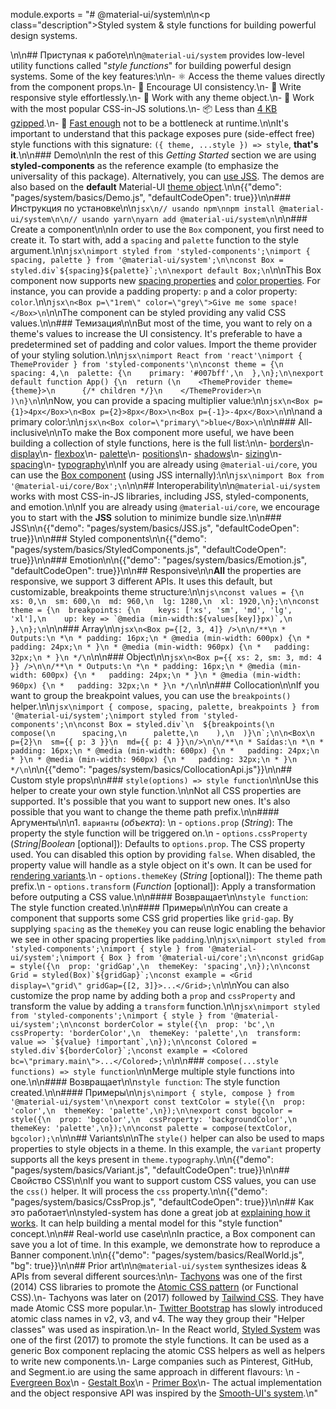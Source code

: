 module.exports = "# @material-ui/system\n\n<p class=\"description\">Styled system & style functions for building powerful design systems.</p>\n\n## Приступая к работе\n\n`@material-ui/system` provides low-level utility functions called \"*style functions*\" for building powerful design systems. Some of the key features:\n\n- ⚛️ Access the theme values directly from the component props.\n- 🦋 Encourage UI consistency.\n- 🌈 Write responsive style effortlessly.\n- 🦎 Work with any theme object.\n- 💅 Work with the most popular CSS-in-JS solutions.\n- 📦 Less than [4 KB gzipped](https://bundlephobia.com/result?p=@material-ui/system).\n- 🚀 [Fast enough](https://github.com/Foso/material-ui/blob/master/packages/material-ui-benchmark/README.md#material-uisystem) not to be a bottleneck at runtime.\n\nIt's important to understand that this package exposes pure (side-effect free) style functions with this signature: `({ theme, ...style }) => style`, **that's it**.\n\n### Demo\n\nIn the rest of this *Getting Started* section we are using **styled-components** as the reference example (to emphasize the universality of this package). Alternatively, you can [use JSS](#interoperability). The demos are also based on the **default** Material-UI [theme object](/customization/default-theme/).\n\n{{\"demo\": \"pages/system/basics/Demo.js\", \"defaultCodeOpen\": true}}\n\n### Инструкция по установке\n\n```jsx\n// usando npm\nnpm install @material-ui/system\n\n// usando yarn\nyarn add @material-ui/system\n```\n\n### Create a component\n\nIn order to use the `Box` component, you first need to create it. To start with, add a `spacing` and `palette` function to the style argument.\n\n```jsx\nimport styled from 'styled-components';\nimport { spacing, palette } from '@material-ui/system';\n\nconst Box = styled.div`${spacing}${palette}`;\n\nexport default Box;\n```\n\nThis Box component now supports new [spacing properties](/system/spacing/#api) and [color properties](/system/palette/#api). For instance, you can provide a padding property: `p` and a color property: `color`.\n\n```jsx\n<Box p=\"1rem\" color=\"grey\">Give me some space!</Box>\n```\n\nThe component can be styled providing any valid CSS values.\n\n### Темизация\n\nBut most of the time, you want to rely on a theme's values to increase the UI consistency. It's preferable to have a predetermined set of padding and color values. Import the theme provider of your styling solution.\n\n```jsx\nimport React from 'react'\nimport { ThemeProvider } from 'styled-components'\n\nconst theme = {\n  spacing: 4,\n  palette: {\n    primary: '#007bff',\n  },\n};\n\nexport default function App() {\n  return (\n    <ThemeProvider theme={theme}>\n      {/* children */}\n    </ThemeProvider>\n  )\n}\n```\n\nNow, you can provide a spacing multiplier value:\n\n```jsx\n<Box p={1}>4px</Box>\n<Box p={2}>8px</Box>\n<Box p={-1}>-4px</Box>\n```\n\nand a primary color:\n\n```jsx\n<Box color=\"primary\">blue</Box>\n```\n\n### All-inclusive\n\nTo make the Box component more useful, we have been building a collection of style functions, here is the full list:\n\n- [borders](/system/borders/#api)\n- [display](/system/display/#api)\n- [flexbox](/system/flexbox/#api)\n- [palette](/system/palette/#api)\n- [positions](/system/positions/#api)\n- [shadows](/system/shadows/#api)\n- [sizing](/system/sizing/#api)\n- [spacing](/system/spacing/#api)\n- [typography](/system/typography/#api)\n\nIf you are already using `@material-ui/core`, you can use the [Box component](/components/box/) (using JSS internally):\n\n```jsx\nimport Box from '@material-ui/core/Box';\n```\n\n## Interoperability\n\n`@material-ui/system` works with most CSS-in-JS libraries, including JSS, styled-components, and emotion.\n\nIf you are already using `@material-ui/core`, we encourage you to start with the **JSS** solution to minimize bundle size.\n\n### JSS\n\n{{\"demo\": \"pages/system/basics/JSS.js\", \"defaultCodeOpen\": true}}\n\n### Styled components\n\n{{\"demo\": \"pages/system/basics/StyledComponents.js\", \"defaultCodeOpen\": true}}\n\n### Emotion\n\n{{\"demo\": \"pages/system/basics/Emotion.js\", \"defaultCodeOpen\": true}}\n\n## Responsive\n\n**All** the properties are responsive, we support 3 different APIs. It uses this default, but customizable, breakpoints theme structure:\n\n```js\nconst values = {\n  xs: 0,\n  sm: 600,\n  md: 960,\n  lg: 1280,\n  xl: 1920,\n};\n\nconst theme = {\n  breakpoints: {\n    keys: ['xs', 'sm', 'md', 'lg', 'xl'],\n    up: key => `@media (min-width:${values[key]}px)`,\n  },\n};\n```\n\n### Array\n\n```jsx\n<Box p={[2, 3, 4]} />\n\n/**\n * Outputs:\n *\n * padding: 16px;\n * @media (min-width: 600px) {\n *   padding: 24px;\n * }\n * @media (min-width: 960px) {\n *   padding: 32px;\n * }\n */\n```\n\n### Object\n\n```jsx\n<Box p={{ xs: 2, sm: 3, md: 4 }} />\n\n/**\n * Outputs:\n *\n * padding: 16px;\n * @media (min-width: 600px) {\n *   padding: 24px;\n * }\n * @media (min-width: 960px) {\n *   padding: 32px;\n * }\n */\n```\n\n### Collocation\n\nIf you want to group the breakpoint values, you can use the `breakpoints()` helper.\n\n```jsx\nimport { compose, spacing, palette, breakpoints } from '@material-ui/system';\nimport styled from 'styled-components';\n\nconst Box = styled.div`\n  ${breakpoints(\n    compose(\n      spacing,\n      palette,\n    ),\n  )}\n`;\n\n<Box\n  p={2}\n  sm={{ p: 3 }}\n  md={{ p: 4 }}\n/>\n\n/**\n * Saídas:\n *\n * padding: 16px;\n * @media (min-width: 600px) {\n *   padding: 24px;\n * }\n * @media (min-width: 960px) {\n *   padding: 32px;\n * }\n */\n```\n\n{{\"demo\": \"pages/system/basics/CollocationApi.js\"}}\n\n## Custom style props\n\n### `style(options) => style function`\n\nUse this helper to create your own style function.\n\nNot all CSS properties are supported. It's possible that you want to support new ones. It's also possible that you want to change the theme path prefix.\n\n#### Аргументы\n\n1. `варианты` (*объекта*): \n  - `options.prop` (*String*): The property the style function will be triggered on.\n  - `options.cssProperty` (*String|Boolean* [optional]): Defaults to `options.prop`. The CSS property used. You can disabled this option by providing `false`. When disabled, the property value will handle as a style object on it's own. It can be used for [rendering variants](#variants).\n  - `options.themeKey` (*String* [optional]): The theme path prefix.\n  - `options.transform` (*Function* [optional]): Apply a transformation before outputing a CSS value.\n\n#### Возвращает\n\n`style function`: The style function created.\n\n#### Примеры\n\nYou can create a component that supports some CSS grid properties like `grid-gap`. By supplying `spacing` as the `themeKey` you can reuse logic enabling the behavior we see in other spacing properties like `padding`.\n\n```jsx\nimport styled from 'styled-components';\nimport { style } from '@material-ui/system';\nimport { Box } from '@material-ui/core';\n\nconst gridGap = style({\n  prop: 'gridGap',\n  themeKey: 'spacing',\n});\n\nconst Grid = styled(Box)`${gridGap}`;\nconst example = <Grid display=\"grid\" gridGap={[2, 3]}>...</Grid>;\n```\n\nYou can also customize the prop name by adding both a `prop` and `cssProperty` and transform the value by adding a `transform` function.\n\n```jsx\nimport styled from 'styled-components';\nimport { style } from '@material-ui/system';\n\nconst borderColor = style({\n  prop: 'bc',\n  cssProperty: 'borderColor',\n  themeKey: 'palette',\n  transform: value => `${value} !important`,\n});\n\nconst Colored = styled.div`${borderColor}`;\nconst example = <Colored bc=\"primary.main\">...</Colored>;\n```\n\n### `compose(...style functions) => style function`\n\nMerge multiple style functions into one.\n\n#### Возвращает\n\n`style function`: The style function created.\n\n#### Примеры\n\n```js\nimport { style, compose } from '@material-ui/system'\n\nexport const textColor = style({\n  prop: 'color',\n  themeKey: 'palette',\n});\n\nexport const bgcolor = style({\n  prop: 'bgcolor',\n  cssProperty: 'backgroundColor',\n  themeKey: 'palette',\n});\n\nconst palette = compose(textColor, bgcolor);\n```\n\n## Variants\n\nThe `style()` helper can also be used to maps properties to style objects in a theme. In this example, the `variant` property supports all the keys present in `theme.typography`.\n\n{{\"demo\": \"pages/system/basics/Variant.js\", \"defaultCodeOpen\": true}}\n\n## Свойство CSS\n\nIf you want to support custom CSS values, you can use the `css()` helper. It will process the `css` property.\n\n{{\"demo\": \"pages/system/basics/CssProp.js\", \"defaultCodeOpen\": true}}\n\n## Как это работает\n\nstyled-system has done a great job at [explaining how it works](https://github.com/jxnblk/styled-system/blob/master/docs/how-it-works.md#how-it-works). It can help building a mental model for this \"style function\" concept.\n\n## Real-world use case\n\nIn practice, a Box component can save you a lot of time. In this example, we demonstrate how to reproduce a Banner component.\n\n{{\"demo\": \"pages/system/basics/RealWorld.js\", \"bg\": true}}\n\n## Prior art\n\n`@material-ui/system` synthesizes ideas & APIs from several different sources:\n\n- [Tachyons](https://tachyons.io/) was one of the first (2014) CSS libraries to promote the [Atomic CSS pattern](https://css-tricks.com/lets-define-exactly-atomic-css/) (or Functional CSS).\n- Tachyons was later on (2017) followed by [Tailwind CSS](https://tailwindcss.com/). They have made Atomic CSS more popular.\n- [Twitter Bootstrap](https://getbootstrap.com/docs/4.1/utilities/borders/) has slowly introduced atomic class names in v2, v3, and v4. The way they group their \"Helper classes\" was used as inspiration.\n- In the React world, [Styled System](https://github.com/jxnblk/styled-system) was one of the first (2017) to promote the style functions. It can be used as a generic Box component replacing the atomic CSS helpers as well as helpers to write new components.\n- Large companies such as Pinterest, GitHub, and Segment.io are using the same approach in different flavours: \n  - [Evergreen Box](https://evergreen.segment.com/components/layout-primitives/)\n  - [Gestalt Box](https://pinterest.github.io/gestalt/#/Box)\n  - [Primer Box](https://primer.style/components/docs/Box)\n- The actual implementation and the object responsive API was inspired by the [Smooth-UI's system](https://smooth-ui.smooth-code.com/docs-basics-system).\n"